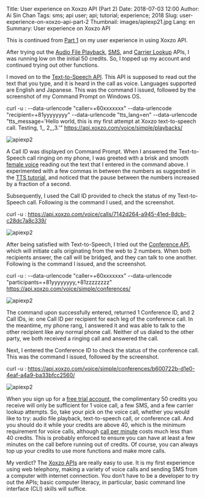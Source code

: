 Title: User experience on Xoxzo API (Part 2)
Date: 2018-07-03 12:00
Author: Ai Sin Chan
Tags: sms; api user; api; tutorial; experience; 2018
Slug: user-experience-on-xoxzo-api-part-2
Thumbnail: images/apiexp21.jpg
Lang: en
Summary: User experience on Xoxzo API

This is continued from [Part 1](https://blog.xoxzo.com/2018/06/27/user-experience-on-xoxzo-api-part-1/) on my user experience in using Xoxzo API.

After trying out the [Audio File Playback](https://www.xoxzo.com/en/about/voice-api/), [SMS](https://www.xoxzo.com/en/about/sms-api/), and [Carrier Lookup](https://www.xoxzo.com/en/about/utilities-api/) APIs, I was running low on the initial 50 credits. So, I topped up my account and continued trying out other functions. 

I moved on to the [Text-to-Speech API](https://www.xoxzo.com/en/about/voice-api/). This API is supposed to read out the text that you type, and it is heard in the call as voice. Languages supported are English and Japanese. This was the command I issued, followed by the screenshot of my Command Prompt on Windows OS.

curl -u <API SID>:<Auth Token> --data-urlencode "caller=+60xxxxxxx" --data-urlencode "recipient=+81yyyyyyyy" --data-urlencode "tts_lang=en" --data-urlencode "tts_message='Hello world, this is my first attempt at Xoxzo text-to-speech call. Testing, 1,, 2,,,3.'" https://api.xoxzo.com/voice/simple/playbacks/

![apiexp2](/images/apiexp21.jpg)

A Call ID was displayed on Command Prompt. When I answered the Text-to-Speech call ringing on my phone, I was greeted with a brisk and smooth [female voice](https://blog.xoxzo.com/2018/05/23/ivrflow/) reading out the text that I entered in the command above. I experimented with a few commas in between the numbers as suggested in the [TTS tutorial](https://blog.xoxzo.com/2018/03/09/making-a-voice-authentication-call-with-tts/), and noticed that the pause between the numbers increased by a fraction of a second. 

Subsequently, I used the Call ID provided to check the status of my Text-to-Speech call. Following is the command I used, and the screenshot.

curl -u <API SID>:<Auth Token> https://api.xoxzo.com/voice/calls/7142d264-a945-41ed-8dcb-c28dc7a8c339/

![apiexp2](/images/apiexp22.jpg)

After being satisfied with Text-to-Speech, I tried out the [Conference API](https://www.xoxzo.com/en/about/voice-api/), which will initiate calls originating from the web to 2 numbers. When both recipients answer, the call will be bridged, and they can talk to one another. Following is the command I issued, and the screenshot. 

curl -u <API SID>:<Auth Token> --data-urlencode "caller=+60xxxxxxx" --data-urlencode "participants=+81yyyyyyyy,+81zzzzzzzz" https://api.xoxzo.com/voice/simple/conferences/

![apiexp2](/images/apiexp23.jpg)
 
The command upon successfully entered, returned 1 Conference ID, and 2 Call IDs, ie: one Call ID per recipient for each leg of the conference call. In the meantime, my phone rang, I answered it and was able to talk to the other recipient like any normal phone call. Neither of us dialed to the other party, we both received a ringing call and answered the call. 

Next, I entered the Conference ID to check the status of the conference call. This was the command I issued, followed by the screenshot. 

curl -u <API SID>:<Auth Token> https://api.xoxzo.com/voice/simple/conferences/b600722b-d1e0-4eaf-a4a9-ba33bfcc2560/

![apiexp2](/images/apiexp24.jpg)

When you sign up for a [free trial account](https://www.xoxzo.com/en/accounts/signup/), the complimentary 50 credits you receive will only be sufficient for 1 voice call, a few SMS, and a few carrier lookup attempts. So, take your pick on the voice call, whether you would like to try: audio file playback, text-to-speech call, or conference call. And you should do it while your credits are above 40, which is the minimum requirement for voice calls, although [call per minute](https://www.xoxzo.com/en/about/pricing/) costs much less than 40 credits. This is probably enforced to ensure you can have at least a few minutes on the call before running out of credits. Of course, you can always top up your credits to use more functions and make more calls. 

My verdict? The [Xoxzo APIs](https://www.xoxzo.com/) are really easy to use. It is my first experience using web telephony, making a variety of voice calls and sending SMS from a computer with internet connection. You don’t have to be a developer to try out the APIs; basic computer literacy, in particular, basic command line interface (CLI) skills will suffice. 
